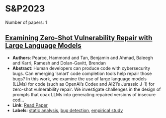 # S&P2023

Number of papers: 1

## [Examining Zero-Shot Vulnerability Repair with Large Language Models](paper_1.md)
- **Authors**: Pearce, Hammond and Tan, Benjamin and Ahmad, Baleegh and Karri, Ramesh and Dolan-Gavitt, Brendan
- **Abstract**: Human developers can produce code with cybersecurity bugs. Can emerging ‘smart’ code completion tools help repair those bugs? In this work, we examine the use of large language models (LLMs) for code (such as OpenAI’s Codex and AI21’s Jurassic J-1) for zero-shot vulnerability repair. We investigate challenges in the design of prompts that coax LLMs into generating repaired versions of insecure cod...
- **Link**: [Read Paper](https://doi.ieeecomputersociety.org/10.1109/SP46215.2023.10179420)
- **Labels**: [static analysis](../../labels/static_analysis.md), [bug detection](../../labels/bug_detection.md), [empirical study](../../labels/empirical_study.md)

